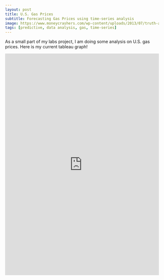 ```yaml
---
layout: post
title: U.S. Gas Prices
subtitle: Forecasting Gas Prices using time-series analysis
image: https://www.moneycrashers.com/wp-content/uploads/2013/07/truth-about-gas-prices-1068x713.jpg
tags: [predictive, data analysis, gas, time-series]
---
```


As a small part of my labs project, I am doing some analysis on U.S. gas prices. Here is my current tableau graph!

<center><iframe src="https://public.tableau.com/views/USGasprices/Dashboard1?:display_count=y&publish=yes&:origin=viz_share_link" width="100%" height="727" frameborder="0"></iframe></center>

